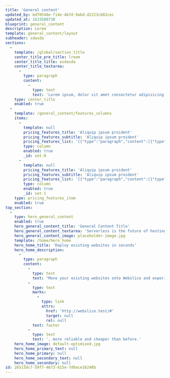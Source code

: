 ```yaml
---
title: 'General content'
updated_by: bdf0548e-f14e-4b7d-9abd-d2223cb02cec
updated_at: 1633580730
blueprint: general_content
description: Lorem
template: general_content/layout
subheader: sdasda
sections:
  -
    template: /global/section_title
    center_title_pre_title: lreom
    center_title_title: asdasda
    center_title_textarea:
      -
        type: paragraph
        content:
          -
            type: text
            text: 'Lorem ipsum, dolor sit amet consectetur adipisicing elit. Suscipit optio molestias expedita laboriosam inventore illo amet velit ipsa ducimus blanditiis deleniti distinctio, consequatur maxime tenetur nemo delectus nulla. Aliquid, nisi'
    type: center_title
    enabled: true
  -
    template: /general_content/features_columns
    items:
      -
        template: null
        pricing_features_title: 'Aliquip ipsum proident'
        pricing_features_subtitle: 'Aliquip ipsum proident'
        pricing_features_list: '[{"type":"paragraph","content":[{"type":"text","text":"Aute aute excepteur proident adipisicing proident incididunt laboris anim enim. Esse irure deserunt id occaecat ex mollit aute irure. Aliquip ipsum proident velit enim deserunt do et. Veniam do sunt consequat aute occaecat minim qui ea minim ipsum incididunt deserunt laboris. Sunt amet nostrud excepteur id mollit esse commodo eu nisi laborum cupidatat. Sunt in excepteur proident adipisicing deserunt cupidatat occaecat."}]}]'
        type: column
        enabled: true
        _id: set-0
      -
        template: null
        pricing_features_title: 'Aliquip ipsum proident'
        pricing_features_subtitle: 'Aliquip ipsum proident'
        pricing_features_list: '[{"type":"paragraph","content":[{"type":"text","text":"Aute aute excepteur proident adipisicing proident incididunt laboris anim enim. Esse irure deserunt id occaecat ex mollit aute irure. "}]}]'
        type: column
        enabled: true
        _id: set-1
    type: pricing_features_item
    enabled: true
top_section:
  -
    type: hero_general_content
    enabled: true
    hero_general_content_title: 'General Content Title'
    hero_general_content_textarea: 'Serverless is the future of hosting. We’re building a brand new serverless platform from the ground up for your existing websites and applications so you get all the serverless benefits without the pain.'
    hero_general_content_image: placeholder-image.jpg
    template: /home/hero_home
    hero_home_title: 'Deploy existing websites in seconds'
    hero_home_description:
      -
        type: paragraph
        content:
          -
            type: text
            text: "Move your existing websites onto Webslice and experience serverless hosting that is\_"
          -
            type: text
            marks:
              -
                type: link
                attrs:
                  href: 'http://webslice.test/#'
                  target: null
                  rel: null
            text: faster
          -
            type: text
            text: ', more reliable and cheaper than before.'
    hero_home_image: default-optimized.jpg
    hero_home_primary_text: null
    hero_home_primary: null
    hero_home_secondary_text: null
    hero_home_secondary: null
id: 26513dc7-59f7-4673-815e-7d9ace16248b
---
```


